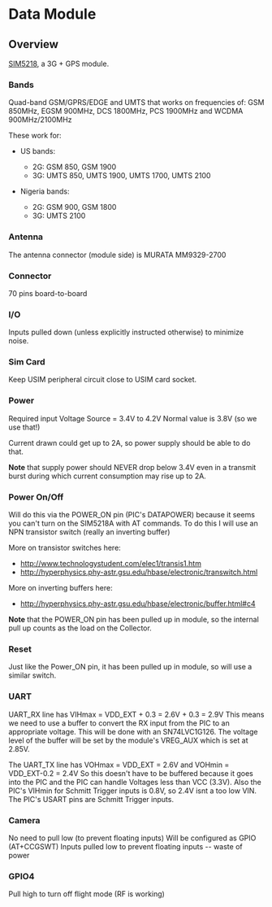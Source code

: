 # Data Module

## Overview
[SIM5218](http://simcom.ee/modules/wcdma-hspa/sim5218/), a 3G + GPS module.

### Bands
Quad-band GSM/GPRS/EDGE and UMTS that works on frequencies of:
GSM 850MHz, EGSM 900MHz, DCS 1800MHz, PCS 1900MHz and WCDMA 900MHz/2100MHz

These work for:
* US bands:
  - 2G: GSM 850, GSM 1900
  - 3G: UMTS 850, UMTS 1900, UMTS 1700, UMTS 2100

* Nigeria bands:
  - 2G: GSM 900, GSM 1800
  - 3G: UMTS 2100

### Antenna
The antenna connector (module side) is MURATA MM9329-2700

### Connector
70 pins board-to-board

### I/O
Inputs pulled down (unless explicitly instructed otherwise) to minimize noise.

### Sim Card
Keep USIM peripheral circuit close to USIM card socket.

### Power
Required input Voltage Source = 3.4V to 4.2V
Normal value is 3.8V (so we use that!)
        
Current drawn could get up to 2A, so power supply should be able to do that.
        
**Note** that supply power should NEVER drop below 3.4V even in a transmit burst
during which current consumption may rise up to 2A.

### Power On/Off
Will do this via the POWER_ON pin (PIC's DATAPOWER) because it seems you can't
turn on the SIM5218A with AT commands.
To do this I will use an NPN transistor switch (really an inverting buffer)

More on transistor switches here:
* http://www.technologystudent.com/elec1/transis1.htm
* http://hyperphysics.phy-astr.gsu.edu/hbase/electronic/transwitch.html
        
More on inverting buffers here:
* http://hyperphysics.phy-astr.gsu.edu/hbase/electronic/buffer.html#c4

**Note** that the POWER_ON pin has been pulled up in module, so the internal
pull up counts as the load on the Collector.

### Reset
Just like the Power_ON pin, it has been pulled up in module, so will use a
similar switch.

### UART
UART_RX line has VIHmax = VDD_EXT + 0.3 = 2.6V + 0.3 = 2.9V
This means we need to use a  buffer to convert the RX input from the PIC to an
appropriate voltage. This will be done with an SN74LVC1G126. The voltage level
of the buffer will be set by the module's VREG_AUX which is set at 2.85V.

The UART_TX line has VOHmax = VDD_EXT = 2.6V and VOHmin = VDD_EXT-0.2 = 2.4V
So this doesn't have to be buffered because it goes into the PIC and the PIC can
handle Voltages less than VCC (3.3V).
Also the PIC's VIHmin for Schmitt Trigger inputs is 0.8V, so 2.4V isnt a too low
VIN. The PIC's USART pins are Schmitt Trigger inputs.

### Camera
No need to pull low (to prevent floating inputs)
Will be configured as GPIO (AT+CCGSWT)
Inputs pulled low to prevent floating inputs -- waste of power

### GPIO4
Pull high to turn off flight mode (RF is working)
